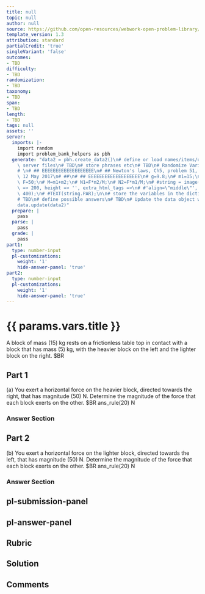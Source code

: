 ```yaml
---
title: null
topic: null
author: null
source: https://github.com/open-resources/webwork-open-problem-library/tree/master/Contrib/BrockPhysics/College_Physics_Urone/5.Friction_Drag_and_Elasticity/ch5-51.pg
template_version: 1.3
attribution: standard
partialCredit: 'true'
singleVariant: 'false'
outcomes:
- TBD
difficulty:
- TBD
randomization:
- TBD
taxonomy:
- TBD
span:
- TBD
length:
- TBD
tags: null
assets: ''
server:
  imports: |-
    import random
    import problem_bank_helpers as pbh
  generate: "data2 = pbh.create_data2()\n# define or load names/items/objects from\
    \ server files\n# TBD\n# store phrases etc\n# TBD\n# Randomize Variables\n# \n\
    # \n# ## EEEEEEEEEEEEEEEEEEE\n# ## Newton's laws, Ch5, problem 51, D'Agostino,\
    \ 12 May 2017\n# ##\n# ## EEEEEEEEEEEEEEEEEEE\n# g=9.8;\n# m1=15;\n# m2=5;\n#\
    \ F=50;\n# M=m1+m2;\n# N1=F*m2/M;\n# N2=F*m1/M;\n# #string = image('k_q1.png',width\
    \ => 200, height => '', extra_html_tags =>\n# #'align=\"middle\"', tex_size =>\
    \ 400);\n# #TEXT(string.PAR);\n\n# store the variables in the dictionary params\n\
    # TBD\n# define possible answers\n# TBD\n# Update the data object with a new dict\n\
    data.update(data2)"
  prepare: |
    pass
  parse: |
    pass
  grade: |
    pass
part1:
  type: number-input
  pl-customizations:
    weight: '1'
    hide-answer-panel: 'true'
part2:
  type: number-input
  pl-customizations:
    weight: '1'
    hide-answer-panel: 'true'
---
```


# {{ params.vars.title }} 


A block of mass (15) kg rests on a frictionless table top in contact with a block that has mass (5) kg, with the heavier block on the left and the lighter block on the right.   $BR

## Part 1 
(a) You exert a horizontal force on the heavier block, directed towards the right, that has magnitude (50) N. Determine the magnitude of the force that each block exerts on the other.  $BR ans_rule(20)  N 


 ### Answer Section

## Part 2 
(b) You exert a horizontal force on the lighter block, directed towards the left, that has magnitude (50) N. Determine the magnitude of the force that each block exerts on the other.  $BR ans_rule(20)  N 


 ### Answer Section


## pl-submission-panel 


## pl-answer-panel 


## Rubric 


## Solution 


## Comments 


